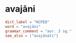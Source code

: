 # avajāni

``` toml
dict_label = "NCPED"
word = "avajāni"
grammar_comment = "aor. 3 sg."
see_also = ["avajānati"]
```

